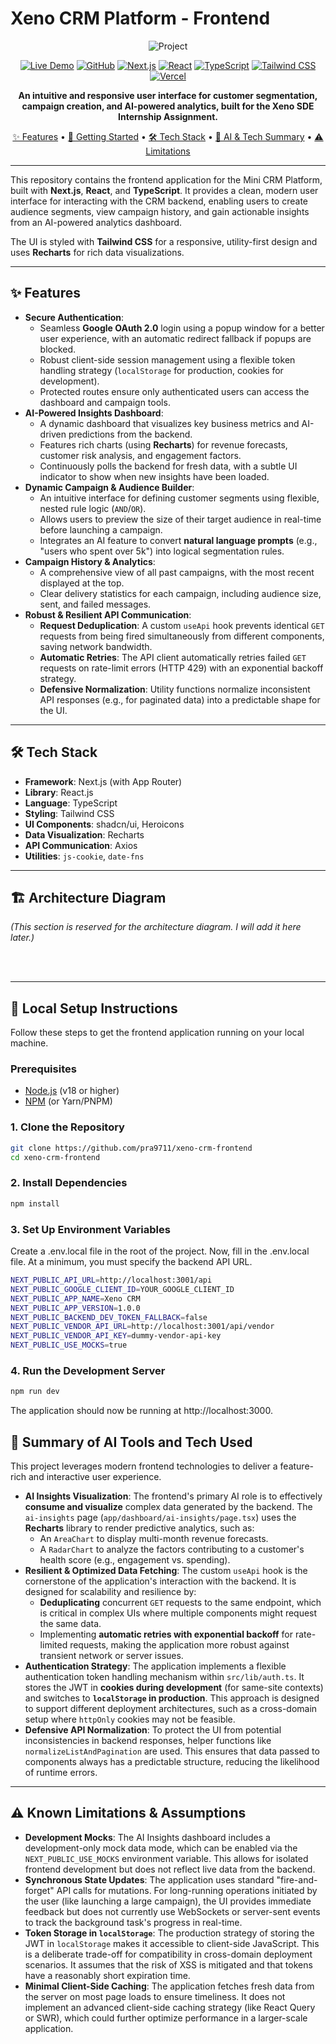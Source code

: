 # Xeno CRM Platform - Frontend

<div align="center">

![Project](https://img.shields.io/badge/✨_Xeno_CRM-Frontend-8b5cf6?style=for-the-badge&labelColor=6366f1)

[![Live Demo](https://img.shields.io/badge/🌐_Live_Demo-Deployed_App-4285f4?style=for-the-badge)](https://xeno-crm-frontend-two.vercel.app/)
[![GitHub](https://img.shields.io/badge/GitHub-Repository-181717?style=for-the-badge&logo=github)](https://github.com/your-username/your-repo-name)
[![Next.js](https://img.shields.io/badge/Next.js-14+-000000?style=for-the-badge&logo=next.js)](https://nextjs.org/)
[![React](https://img.shields.io/badge/React-18+-61DAFB?style=for-the-badge&logo=react)](https://reactjs.org/)
[![TypeScript](https://img.shields.io/badge/TypeScript-5.x-3178c6?style=for-the-badge&logo=typescript)](https://www.typescriptlang.org/)
[![Tailwind CSS](https://img.shields.io/badge/Tailwind_CSS-3.x-06B6D4?style=for-the-badge&logo=tailwindcss)](https://tailwindcss.com/)
[![Vercel](https://img.shields.io/badge/Vercel-Hosted-000000?style=for-the-badge&logo=vercel)](https://vercel.com/)

**An intuitive and responsive user interface for customer segmentation, campaign creation, and AI-powered analytics, built for the Xeno SDE Internship Assignment.**

[✨ Features](#-features) • [🚀 Getting Started](#-local-setup-instructions) • [🛠️ Tech Stack](#️-tech-stack) • [🧠 AI & Tech Summary](#-summary-of-ai-tools-and-tech-used) • [⚠️ Limitations](#️-known-limtations--assumptions)

</div>

---

This repository contains the frontend application for the Mini CRM Platform, built with **Next.js**, **React**, and **TypeScript**. It provides a clean, modern user interface for interacting with the CRM backend, enabling users to create audience segments, view campaign history, and gain actionable insights from an AI-powered analytics dashboard.

The UI is styled with **Tailwind CSS** for a responsive, utility-first design and uses **Recharts** for rich data visualizations.

---

## ✨ Features

* **Secure Authentication**:
    * Seamless **Google OAuth 2.0** login using a popup window for a better user experience, with an automatic redirect fallback if popups are blocked.
    * Robust client-side session management using a flexible token handling strategy (`localStorage` for production, cookies for development).
    * Protected routes ensure only authenticated users can access the dashboard and campaign tools.
* **AI-Powered Insights Dashboard**:
    * A dynamic dashboard that visualizes key business metrics and AI-driven predictions from the backend.
    * Features rich charts (using **Recharts**) for revenue forecasts, customer risk analysis, and engagement factors.
    * Continuously polls the backend for fresh data, with a subtle UI indicator to show when new insights have been loaded.
* **Dynamic Campaign & Audience Builder**:
    * An intuitive interface for defining customer segments using flexible, nested rule logic (`AND`/`OR`).
    * Allows users to preview the size of their target audience in real-time before launching a campaign.
    * Integrates an AI feature to convert **natural language prompts** (e.g., "users who spent over 5k") into logical segmentation rules.
* **Campaign History & Analytics**:
    * A comprehensive view of all past campaigns, with the most recent displayed at the top.
    * Clear delivery statistics for each campaign, including audience size, sent, and failed messages.
* **Robust & Resilient API Communication**:
    * **Request Deduplication**: A custom `useApi` hook prevents identical `GET` requests from being fired simultaneously from different components, saving network bandwidth.
    * **Automatic Retries**: The API client automatically retries failed `GET` requests on rate-limit errors (HTTP 429) with an exponential backoff strategy.
    * **Defensive Normalization**: Utility functions normalize inconsistent API responses (e.g., for paginated data) into a predictable shape for the UI.

---

## 🛠️ Tech Stack

* **Framework**: Next.js (with App Router)
* **Library**: React.js
* **Language**: TypeScript
* **Styling**: Tailwind CSS
* **UI Components**: shadcn/ui, Heroicons
* **Data Visualization**: Recharts
* **API Communication**: Axios
* **Utilities**: `js-cookie`, `date-fns`

---

## 🏗️ Architecture Diagram

*(This section is reserved for the architecture diagram. I will add it here later.)*

<br/>
<br/>

---

## 🚀 Local Setup Instructions

Follow these steps to get the frontend application running on your local machine.

### Prerequisites

* [Node.js](https://nodejs.org/) (v18 or higher)
* [NPM](https://www.npmjs.com/) (or Yarn/PNPM)

### 1. Clone the Repository

```bash
git clone https://github.com/pra9711/xeno-crm-frontend
cd xeno-crm-frontend
```

### 2. Install Dependencies
```bash
npm install
```

### 3. Set Up Environment Variables
Create a .env.local file in the root of the project.
Now, fill in the .env.local file. At a minimum, you must specify the backend API URL.

```bash
NEXT_PUBLIC_API_URL=http://localhost:3001/api
NEXT_PUBLIC_GOOGLE_CLIENT_ID=YOUR_GOOGLE_CLIENT_ID
NEXT_PUBLIC_APP_NAME=Xeno CRM
NEXT_PUBLIC_APP_VERSION=1.0.0
NEXT_PUBLIC_BACKEND_DEV_TOKEN_FALLBACK=false
NEXT_PUBLIC_VENDOR_API_URL=http://localhost:3001/api/vendor
NEXT_PUBLIC_VENDOR_API_KEY=dummy-vendor-api-key
NEXT_PUBLIC_USE_MOCKS=true

```

### 4. Run the Development Server

```bash
npm run dev
```

The application should now be running at http://localhost:3000.

## 🧠 Summary of AI Tools and Tech Used
This project leverages modern frontend technologies to deliver a feature-rich and interactive user experience.

* **AI Insights Visualization**: The frontend's primary AI role is to effectively **consume and visualize** complex data generated by the backend. The `ai-insights` page (`app/dashboard/ai-insights/page.tsx`) uses the **Recharts** library to render predictive analytics, such as:
    * An `AreaChart` to display multi-month revenue forecasts.
    * A `RadarChart` to analyze the factors contributing to a customer's health score (e.g., engagement vs. spending).
* **Resilient & Optimized Data Fetching**: The custom `useApi` hook is the cornerstone of the application's interaction with the backend. It is designed for scalability and resilience by:
    * **Deduplicating** concurrent `GET` requests to the same endpoint, which is critical in complex UIs where multiple components might request the same data.
    * Implementing **automatic retries with exponential backoff** for rate-limited requests, making the application more robust against transient network or server issues.
* **Authentication Strategy**: The application implements a flexible authentication token handling mechanism within `src/lib/auth.ts`. It stores the JWT in **cookies during development** (for same-site contexts) and switches to **`localStorage` in production**. This approach is designed to support different deployment architectures, such as a cross-domain setup where `httpOnly` cookies may not be feasible.
* **Defensive API Normalization**: To protect the UI from potential inconsistencies in backend responses, helper functions like `normalizeListAndPagination` are used. This ensures that data passed to components always has a predictable structure, reducing the likelihood of runtime errors.

---

## ⚠️ Known Limitations & Assumptions
* **Development Mocks**: The AI Insights dashboard includes a development-only mock data mode, which can be enabled via the `NEXT_PUBLIC_USE_MOCKS` environment variable. This allows for isolated frontend development but does not reflect live data from the backend.
* **Synchronous State Updates**: The application uses standard "fire-and-forget" API calls for mutations. For long-running operations initiated by the user (like launching a large campaign), the UI provides immediate feedback but does not currently use WebSockets or server-sent events to track the background task's progress in real-time.
* **Token Storage in `localStorage`**: The production strategy of storing the JWT in `localStorage` makes it accessible to client-side JavaScript. This is a deliberate trade-off for compatibility in cross-domain deployment scenarios. It assumes that the risk of XSS is mitigated and that tokens have a reasonably short expiration time.
* **Minimal Client-Side Caching**: The application fetches fresh data from the server on most page loads to ensure timeliness. It does not implement an advanced client-side caching strategy (like React Query or SWR), which could further optimize performance in a larger-scale application.
